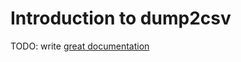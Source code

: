 # Introduction to dump2csv

TODO: write [great documentation](http://jacobian.org/writing/what-to-write/)
